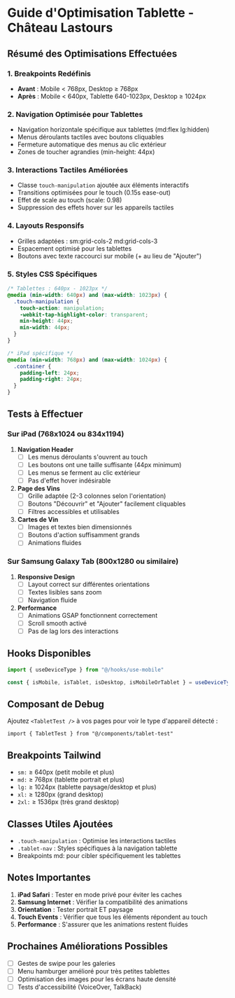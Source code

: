 # Guide d'Optimisation Tablette - Château Lastours

## Résumé des Optimisations Effectuées

### 1. **Breakpoints Redéfinis**
- **Avant** : Mobile < 768px, Desktop ≥ 768px
- **Après** : Mobile < 640px, Tablette 640-1023px, Desktop ≥ 1024px

### 2. **Navigation Optimisée pour Tablettes**
- Navigation horizontale spécifique aux tablettes (md:flex lg:hidden)
- Menus déroulants tactiles avec boutons cliquables
- Fermeture automatique des menus au clic extérieur
- Zones de toucher agrandies (min-height: 44px)

### 3. **Interactions Tactiles Améliorées**
- Classe `touch-manipulation` ajoutée aux éléments interactifs
- Transitions optimisées pour le touch (0.15s ease-out)
- Effet de scale au touch (scale: 0.98)
- Suppression des effets hover sur les appareils tactiles

### 4. **Layouts Responsifs**
- Grilles adaptées : sm:grid-cols-2 md:grid-cols-3
- Espacement optimisé pour les tablettes
- Boutons avec texte raccourci sur mobile (+ au lieu de "Ajouter")

### 5. **Styles CSS Spécifiques**
```css
/* Tablettes : 640px - 1023px */
@media (min-width: 640px) and (max-width: 1023px) {
  .touch-manipulation {
    touch-action: manipulation;
    -webkit-tap-highlight-color: transparent;
    min-height: 44px;
    min-width: 44px;
  }
}

/* iPad spécifique */
@media (min-width: 768px) and (max-width: 1024px) {
  .container {
    padding-left: 24px;
    padding-right: 24px;
  }
}
```

## Tests à Effectuer

### Sur iPad (768x1024 ou 834x1194)
1. **Navigation Header**
   - [ ] Les menus déroulants s'ouvrent au touch
   - [ ] Les boutons ont une taille suffisante (44px minimum)
   - [ ] Les menus se ferment au clic extérieur
   - [ ] Pas d'effet hover indésirable

2. **Page des Vins**
   - [ ] Grille adaptée (2-3 colonnes selon l'orientation)
   - [ ] Boutons "Découvrir" et "Ajouter" facilement cliquables
   - [ ] Filtres accessibles et utilisables

3. **Cartes de Vin**
   - [ ] Images et textes bien dimensionnés
   - [ ] Boutons d'action suffisamment grands
   - [ ] Animations fluides

### Sur Samsung Galaxy Tab (800x1280 ou similaire)
1. **Responsive Design**
   - [ ] Layout correct sur différentes orientations
   - [ ] Textes lisibles sans zoom
   - [ ] Navigation fluide

2. **Performance**
   - [ ] Animations GSAP fonctionnent correctement
   - [ ] Scroll smooth activé
   - [ ] Pas de lag lors des interactions

## Hooks Disponibles

```typescript
import { useDeviceType } from "@/hooks/use-mobile"

const { isMobile, isTablet, isDesktop, isMobileOrTablet } = useDeviceType()
```

## Composant de Debug

Ajoutez `<TabletTest />` à vos pages pour voir le type d'appareil détecté :
```tsx
import { TabletTest } from "@/components/tablet-test"
```

## Breakpoints Tailwind

- `sm:` ≥ 640px (petit mobile et plus)
- `md:` ≥ 768px (tablette portrait et plus)  
- `lg:` ≥ 1024px (tablette paysage/desktop et plus)
- `xl:` ≥ 1280px (grand desktop)
- `2xl:` ≥ 1536px (très grand desktop)

## Classes Utiles Ajoutées

- `.touch-manipulation` : Optimise les interactions tactiles
- `.tablet-nav` : Styles spécifiques à la navigation tablette
- Breakpoints md: pour cibler spécifiquement les tablettes

## Notes Importantes

1. **iPad Safari** : Tester en mode privé pour éviter les caches
2. **Samsung Internet** : Vérifier la compatibilité des animations
3. **Orientation** : Tester portrait ET paysage
4. **Touch Events** : Vérifier que tous les éléments répondent au touch
5. **Performance** : S'assurer que les animations restent fluides

## Prochaines Améliorations Possibles

- [ ] Gestes de swipe pour les galeries
- [ ] Menu hamburger amélioré pour très petites tablettes
- [ ] Optimisation des images pour les écrans haute densité
- [ ] Tests d'accessibilité (VoiceOver, TalkBack)